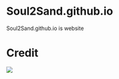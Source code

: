# Soul2Sand.github.io
Soul2Sand.github.io is  website

# Credit
<a href="https://github.com/Soul2Sand/Soul2Sand.github.io/graphs/contributors">
    <img src="https://contrib.rocks/image?repo=Soul2Sand/Soul2Sand.github.io" />
</a>
